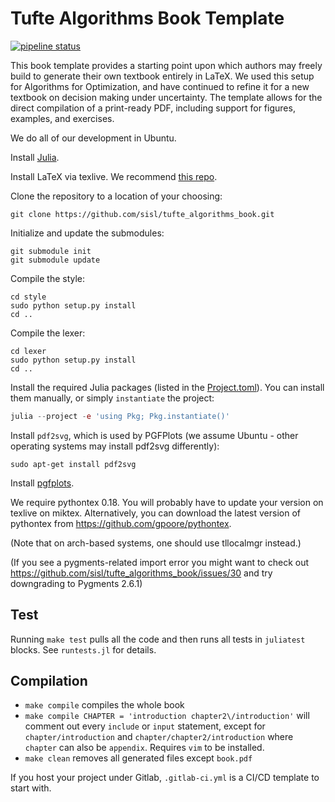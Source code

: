 # Tufte Algorithms Book Template

[![pipeline status](https://gitlab.com/johnnychen94/tufte_algorithms_book/badges/master/pipeline.svg)](https://gitlab.com/johnnychen94/tufte_algorithms_book/commits/master)

This book template provides a starting point upon which authors may freely build to generate their own textbook entirely in LaTeX.
We used this setup for Algorithms for Optimization, and have continued to refine it for a new textbook on decision making under uncertainty.
The template allows for the direct compilation of a print-ready PDF, including support for figures, examples, and exercises.

We do all of our development in Ubuntu.


Install [Julia](https://julialang.org/downloads/).

Install LaTeX via texlive. We recommend [this repo](https://github.com/scottkosty/install-tl-ubuntu).

Clone the repository to a location of your choosing:
```
git clone https://github.com/sisl/tufte_algorithms_book.git
```

Initialize and update the submodules:
```
git submodule init
git submodule update
```

Compile the style:
```
cd style
sudo python setup.py install
cd ..
```

Compile the lexer:
```
cd lexer
sudo python setup.py install
cd ..
```

Install the required Julia packages (listed in the [Project.toml](https://github.com/sisl/tufte_algorithms_book/blob/master/Project.toml)). You can install them manually, or simply `instantiate` the project:
```julia
julia --project -e 'using Pkg; Pkg.instantiate()'
```

Install `pdf2svg`, which is used by PGFPlots (we assume Ubuntu - other operating systems may install pdf2svg differently):
```
sudo apt-get install pdf2svg
```

Install [pgfplots](https://ctan.org/pkg/pgfplots).

We require pythontex 0.18. You will probably have to update your version on texlive on miktex. Alternatively, you can download the latest version of pythontex from https://github.com/gpoore/pythontex.

(Note that on arch-based systems, one should use tllocalmgr instead.)

(If you see a pygments-related import error you might want to check out https://github.com/sisl/tufte_algorithms_book/issues/30 and try downgrading to Pygments 2.6.1)

## Test

Running `make test` pulls all the code and then runs all tests in `juliatest` blocks. See `runtests.jl` for details.

## Compilation

* `make compile` compiles the whole book
* `make compile CHAPTER = 'introduction chapter2\/introduction'` will comment out every `include` or `input` statement, except for `chapter/introduction` and `chapter/chapter2/introduction` where `chapter` can also be `appendix`. Requires `vim` to be installed.
* `make clean` removes all generated files except `book.pdf`

If you host your project under Gitlab, `.gitlab-ci.yml` is a CI/CD template to start with.
